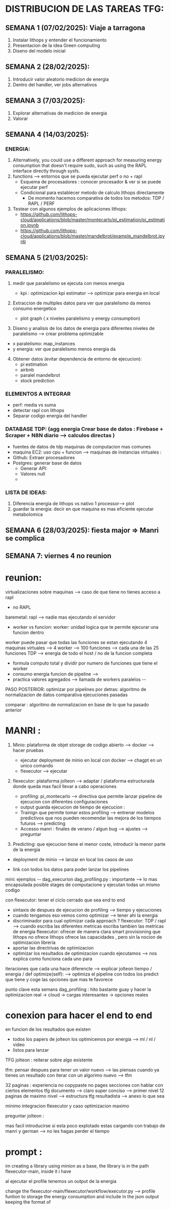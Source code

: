 # DISTRIBUCION DE LAS TAREAS TFG: 

## SEMANA 1 (07/02/2025): Viaje a tarragona
1. Instalar lithops y entender el funcionamiento
2. Presentacion de la idea Green computing
3. Diseno del modelo inicial

## SEMANA 2 (28/02/2025): 
1. Introducir valor aleatorio medicion de energia 
2. Dentro del handler, ver jobs alternativos

## SEMANA 3 (7/03/2025): 
1. Explorar alternativas de medicion de energia 
2. Valorar 

## SEMANA 4 (14/03/2025):

### ENERGIA:
1. Alternatively, you could use a different approach for measuring energy consumption that doesn't require sudo, such as using the RAPL interface directly through sysfs.
2. functions --> entornos que se pueda ejecutar perf o no + rapl
    - Esquema de procesadores : conocer procesador & ver si se puede ejecutar perf
    - Condicional para establecer metodo de calculo lithops directamente
        * De momento hacemos comparativa de todos los metodos: TDP / RAPL / PERF
3. Testear con algunos ejemplos de aplicaciones lithops: 
    - https://github.com/lithops-cloud/applications/blob/master/montecarlo/pi_estimation/pi_estimation.ipynb
    - https://github.com/lithops-cloud/applications/blob/master/mandelbrot/example_mandelbrot.ipynb




## SEMANA 5 (21/03/2025): 

### PARALELISMO: 
1. medir que paralelismo se ejecuta con menos energia 
    - kpi : optimizacion kpi estimator --> optimizar para energia en local 

2. Extraccion de multiples datos para ver que paralelismo da menos consumo energetico 
    - plot graph ( x niveles paralelismo y energy consumption)

3. Diseno y analisis de los datos de energia para diferentes niveles de paralelismo --> crear problema optimizable 
- x paralelismo:  map_instances 
- y energia:  ver que paralelismo menos energia da 

4. Obtener datos (evitar dependencia de entorno de ejecucion):  
    * pi estimation
    * airbnb 
    * paralel mandelbrot 
    * stock prediction


### ELEMENTOS A INTEGRAR 
- perf: media vs suma 
- detectar rapl con lithops
- Separar codigo energia del handler 
 

### DATABASE TDP: (agg energia Crear base de datos : Firebase + Scraper + N8N diario --> calculos directas ) 
* fuentes de datos de tdp maquinas de computacion mas comunes
* maquina EC2: uso cpu +  funcion --> maquinas de instancias virtuales : 
* Github: Extraer procesadores  
* Postgres: generar base de datos 
    - Generar API:
    - Valores null 
    -  


### LISTA DE IDEAS: 
1. Diferencia energia de lithops vs nativo  1 processor--> plot  
2. guardar la energia: decir en que maquina es mas eficiente ejecutar metabolomica 



## SEMANA 6 (28/03/2025):  fiesta major => Manri se complica 



## SEMANA 7: viernes 4 no reunion 



# reunion: 
virtualizaciones sobre maquinas --> caso de que tiene no tienes acceso a rapl
* no RAPL

baremetal: rapl --> nadie mas ejecutando el servidor 
* worker vs funcion: 
worker: unidad logica que te permite ejecurar una funcion dentro 

worker puede pasar que todas las funciones se estan ejecutando 
4 maquinas virtuales --> 4 worker --> 100 funciones --> cada una de las 25 funciones 
TDP --> energia de todo el host / no de la funcion completa 
* formula computo total y dividir por numero de funciones que tiene el worker 
* consumo energia funcion de pipeline --> 
* practica valores agregados --> llamada de workers paralelos --


PASO POSTERIOR:
optimizar por pipelines 
por detras: algoritmo de normalizacion de datos comparativa ejecuciones pasadas 

comparar : algoritmo de normalizacion en base de lo que ha pasado anterior 


# MANRI : 
1. Minio: plataforma de objet storage de codigo abierto --> docker --> hacer pruebas 
    * ejecutar deployment de minio en local con docker --> chagpt en un unico comando 
    * flexecutor --> ejecutar 
2. flexecutor: plataforma jolteon --> adaptar / plataforma estructurada donde queda mas facil llevar a cabo operaciones 
    - profiling: pi_montecarlo --> directiva que permite lanzar pipeline de ejecucion con diferentes configuraciones 
    - output guarda ejecucion de tiempo de ejecucion : 
    - Trainign que permite tomar estos profiling --> entrenar modelos predictivos que nos pueden recomendar las mejora de los tiempos futuros --> predicting 
    - Accesso manri : finales de verano / algun bug --> ajustes --> preguntar 

3. Predicting: que ejecucion tiene el menor coste, introducir la menor parte de la energia 
* deployment de minio --> lanzar en local los casos de uso 
- link con todos los datos para poder lanzar los pipelines 

mini: ejemplos -- dag_execurion 
dag_profiling.py : importante --> lo mas encapsulada posible stages de computacione y ejecutan todas un mismo codigo 


con flexecutor: tener el ciclo cerrado que sea end to end 
* sintaxis de 
despues de ejecucion de profiling --> tiempo y ejecuciones 
* cuando tengamos eso vemos como optimizar --> tener ahi la energia 
* discriminador para cual optimizar cada approach ? 
flexecutor: TDP / rapl --> cuando escriba las diferentes metricas escriba tambien las metricas de energia 
flexecutor: ofrecer de manera clara smart provisioning que lithops no ofrece
lithops ofrece las capacidades , pero sin la nocion de optimizacion 
libreria
* aportar las directrivas de optimizacion
* optimizar los resultados de optimizacion 
cuando ejecutamos --> nos explica como funciona cada uno para 

iteraciones que cada una hace diferencte --> explicar jolteon 
tiempo / energia / 
def optimize(self): --> optimiza el pipeline con todos los predict que tiene y coge las opciones que mas te favorece 


punto clave esta semans 
dag_profiling : 
hito bastante guay y hacer la optimizacion real -> cloud -> cargas interesantes -> opciones reales 


# conexion para hacer el end to end 
en funcion de los resultados que existen 
* todos los papers de jolteon los optimicemos por energia --> ml / nl / video 
* listos para lanzar 

TFG 
jolteon : 
reiterar sobre algo existente 

tfm: 
pensar despues para tener un valor nuevo --> las piensas cuando ya tienes un resultado 
con iterar con un algorimo nuevo --> tfm 

32 paginas : experiencia no copypaste 
no pages 
secciones con hablar con ciertos elementos 
tfg documento --> claro
super conciso --> primer nivel 12 paginas de maximo nivel --> 
estructura tfg resultadista --> anexo lo que sea 

minimo integracion flexecutor y caso optimizacion maximo 

preguntar jolteon : 

mas facil introducirse si esta poco explotado 
estas cargando con trabajo de manri y german --> no les hagas perder el tiempo 








 # prompt : 
 im creating a library using minion as a base, the library is in the path flexecutor-main, inside it i have 

 al ejecutar el profile tenemos un output de la energia 


 
 change the flexecutor-main/flexecutor/workflow/executor.py  --> profile funtion to storage the energy consumption and include in the json output keeping the format of 